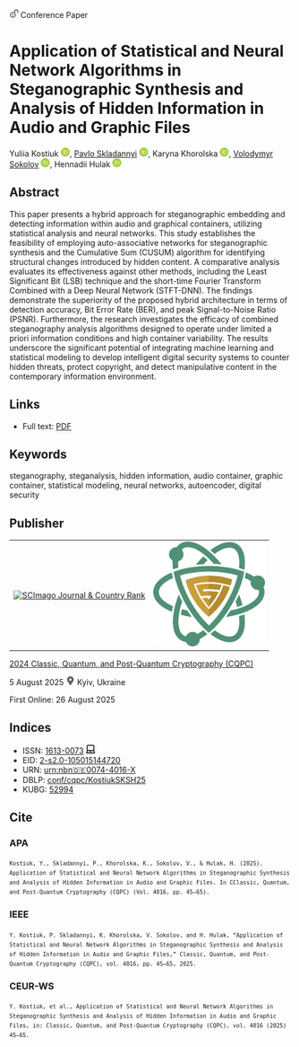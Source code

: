 <img src="/icons/unlock.svg" width="16" height="16"> Conference Paper

# Application of Statistical and Neural Network Algorithms in Steganographic Synthesis and Analysis of Hidden Information in Audio and Graphic Files

Yuliia Kostiuk <a href="https://orcid.org/0000-0001-5423-0985" target="_blank"><img src="/icons/orcid.svg" width="16" height="16"></a>,
<a href="/">Pavlo Skladannyi</a> <a href="https://orcid.org/0000-0002-7775-6039" target="_blank"><img src="/icons/orcid.svg" width="16" height="16"></a>,
Karyna Khorolska <a href="https://orcid.org/0000-0003-3270-4494" target="_blank"><img src="/icons/orcid.svg" width="16" height="16"></a>,
<a href="https://volodymyr-sokolov.github.io/">Volodymyr Sokolov</a> <a href="https://orcid.org/0000-0002-9349-7946" target="_blank"><img src="/icons/orcid.svg" width="16" height="16"></a>,
Hennadii Hulak <a href="https://orcid.org/0000-0001-9131-9233" target="_blank"><img src="/icons/orcid.svg" width="16" height="16"></a>

## Abstract

This paper presents a hybrid approach for steganographic embedding and detecting information within audio and graphical containers, utilizing statistical analysis and neural networks. This study establishes the feasibility of employing auto-associative networks for steganographic synthesis and the Cumulative Sum (CUSUM) algorithm for identifying structural changes introduced by hidden content. A comparative analysis evaluates its effectiveness against other methods, including the Least Significant Bit (LSB) technique and the short-time Fourier Transform Combined with a Deep Neural Network (STFT-DNN). The findings demonstrate the superiority of the proposed hybrid architecture in terms of detection accuracy, Bit Error Rate (BER), and peak Signal-to-Noise Ratio (PSNR). Furthermore, the research investigates the efficacy of combined steganography analysis algorithms designed to operate under limited a priori information conditions and high container variability. The results underscore the significant potential of integrating machine learning and statistical modeling to develop intelligent digital security systems to counter hidden threats, protect copyright, and detect manipulative content in the contemporary information environment.

## Links

* Full text: [PDF](https://ceur-ws.org/Vol-4016/paper4.pdf)

## Keywords

steganography, steganalysis, hidden information, audio container, graphic container, statistical modeling, neural networks, autoencoder, digital security

## Publisher

<table>
<tr>
<td>
<a href="https://www.scimagojr.com/journalsearch.php?q=21100218356&amp;tip=sid&amp;exact=no" title="SCImago Journal &amp; Country Rank"><img border="0" src="https://www.scimagojr.com/journal_img.php?id=21100218356" alt="SCImago Journal &amp; Country Rank"  /></a>
</td>
<td style="text-align: left;">
<a href="https://cqpc.kubg.edu.ua/"><img src="/icons/cqpc.svg" width="200"></a>
</td>
</tr>
</table>

[2024 Classic, Quantum, and Post-Quantum Cryptography (CQPC)](https://ceur-ws.org/Vol-4016/)

5 August 2025 <img src="/icons/location-pin.svg" width="16" height="16"> Kyiv, Ukraine

First Online: 26 August 2025

## Indices

* ISSN: [1613-0073](https://portal.issn.org/resource/ISSN/1613-0073) <img src="/icons/online.svg" width="16" height="16">
* EID: [2-s2.0-105015144720](http://www.scopus.com/record/display.url?origin=inward&eid=2-s2.0-105015144720)
* URN: [urn:nbn:de:0074-4016-X](https://nbn-resolving.org/xml/urn:nbn:de:0074-4016-X)
* DBLP: [conf/cqpc/KostiukSKSH25](https://dblp.org/rec/conf/cqpc/KostiukSKSH25)
* KUBG: [52994](http://elibrary.kubg.edu.ua/id/eprint/52994/)

## Cite

### APA

<small>`Kostiuk, Y., Skladannyi, P., Khorolska, K., Sokolov, V., & Hulak, H. (2025). Application of Statistical and Neural Network Algorithms in Steganographic Synthesis and Analysis of Hidden Information in Audio and Graphic Files. In CClassic, Quantum, and Post-Quantum Cryptography (CQPC) (Vol. 4016, pp. 45–65).`</small>

### IEEE

<small>`Y. Kostiuk, P. Skladannyi, K. Khorolska, V. Sokolov, and H. Hulak, “Application of Statistical and Neural Network Algorithms in Steganographic Synthesis and Analysis of Hidden Information in Audio and Graphic Files,” Classic, Quantum, and Post-Quantum Cryptography (CQPC), vol. 4016, pp. 45–65, 2025.`</small>

### CEUR-WS

<small>`Y. Kostiuk, et al., Application of Statistical and Neural Network Algorithms in Steganographic Synthesis and Analysis of Hidden Information in Audio and Graphic Files, in: Classic, Quantum, and Post-Quantum Cryptography (CQPC), vol. 4016 (2025) 45–65.`</small>
